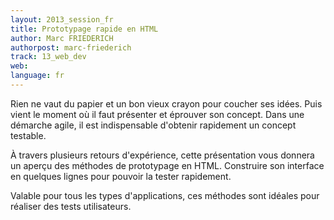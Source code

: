 ```yaml
---
layout: 2013_session_fr
title: Prototypage rapide en HTML
author: Marc FRIEDERICH
authorpost: marc-friederich
track: 13_web_dev
web:
language: fr
---
```


Rien ne vaut du papier et un bon vieux crayon pour coucher ses idées. Puis vient le moment où il faut présenter et éprouver son concept. Dans une démarche agile, il est indispensable d'obtenir rapidement un concept testable.

À travers plusieurs retours d'expérience, cette présentation vous donnera un aperçu des méthodes de prototypage en HTML. Construire son interface en quelques lignes pour pouvoir la tester rapidement.

Valable pour tous les types d'applications, ces méthodes sont idéales pour réaliser des tests utilisateurs.
